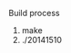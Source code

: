 Build process
1. make
2. ./20141510 <input-ppm-file-name> <flipped-ppm-file-name> <grayscale-ppm-file-name> <smoothed-ppm-file-name>
